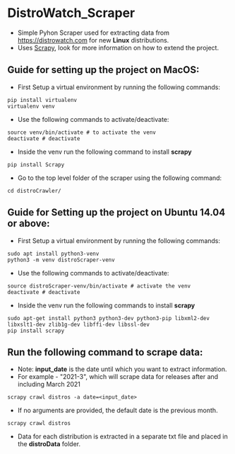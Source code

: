 # DistroWatch_Scraper

* Simple Pyhon Scraper used for extracting data from https://distrowatch.com for new **Linux** distributions.
* Uses [Scrapy](https://docs.scrapy.org/en/latest/), look for more information on how to extend the project.


## Guide for setting up the project on MacOS:
* First Setup a virtual environment by running the following commands:
```
pip install virtualenv
virtualenv venv
```
* Use the following commands to activate/deactivate:
```
source venv/bin/activate # to activate the venv
deactivate # deactivate
```

* Inside the venv run the following command to install **scrapy**
```
pip install Scrapy
```

* Go to the top level folder of the scraper using the following command:
```
cd distroCrawler/
```
## Guide for Setting up the project on Ubuntu 14.04 or above:
* First Setup a virtual environment by running the following commands:
```
sudo apt install python3-venv
python3 -m venv distroScraper-venv
```
* Use the following commands to activate/deactivate:
```
source distroScraper-venv/bin/activate # activate the venv
deactivate # deactivate
```
* Inside the venv run the following commands to install **scrapy**
```
sudo apt-get install python3 python3-dev python3-pip libxml2-dev libxslt1-dev zlib1g-dev libffi-dev libssl-dev
pip install scrapy
```

## Run the following command to scrape data:
* Note: **input_date** is the date until which you want to extract information.
* For example - "2021-3", which will scrape data for releases after and including March 2021
```
scrapy crawl distros -a date=<input_date> 
```
* If no arguments are provided, the default date is the previous month.
```
scrapy crawl distros 
```

* Data for each distribution is extracted in a separate txt file and placed in the **distroData** folder.

